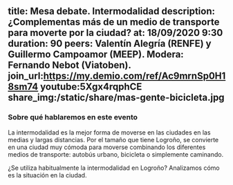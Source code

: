 title: Mesa debate. Intermodalidad
description:¿Complementas más de un medio de transporte para moverte por la ciudad?
at: 18/09/2020 9:30
duration: 90
peers: Valentín Alegría (RENFE) y Guillermo Campoamor (MEEP). Modera: Fernando Nebot (Viatoben).
join_url:https://my.demio.com/ref/Ac9mrnSp0H18sm74
youtube:5Xgx4rqphCE
share_img:/static/share/mas-gente-bicicleta.jpg
----
### Sobre qué hablaremos en este evento

La intermodalidad es la mejor forma de moverse en las ciudades en las medias y largas distancias. Por el tamaño que tiene Logroño, se convierte en una ciudad muy cómoda para moverse combinando los diferentes medios de transporte: autobús urbano, bicicleta o simplemente caminando.

¿Se utiliza habitualmente la intermodalidad en Logroño? Analizamos cómo es la situación en la ciudad.
